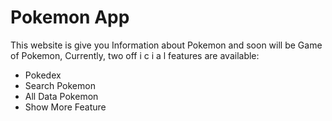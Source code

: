 # Pokemon App

This website is give you Information about Pokemon and soon will be Game of Pokemon,
Currently, two off i c i a l features are available:

- Pokedex
- Search Pokemon
- All Data Pokemon
- Show More Feature
